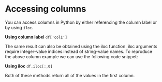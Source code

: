 # Accessing columns 

You can access columns in Python by either referencing the column label or by using `iloc`.

**Using column label**
`df['col1']`

The same result can also be obtained using the iloc function. iloc arguments require integer-value indices instead of string-value names. To reproduce the above column example we can use the following code snippet:

**Using iloc**
`df.iloc[:,0]`

Both of these methods return all of the values in the first column. 